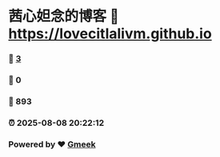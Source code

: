# 茜心妲念的博客 :link: https://lovecitlalivm.github.io 
### :page_facing_up: [3](https://lovecitlalivm.github.io/tag.html) 
### :speech_balloon: 0 
### :hibiscus: 893 
### :alarm_clock: 2025-08-08 20:22:12 
### Powered by :heart: [Gmeek](https://github.com/Meekdai/Gmeek)
